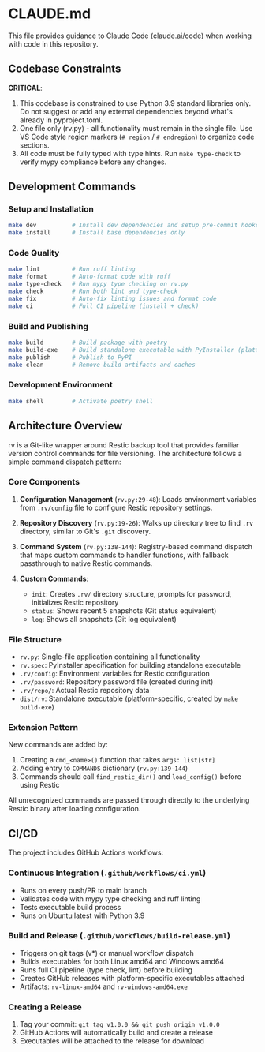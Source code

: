 # CLAUDE.md

This file provides guidance to Claude Code (claude.ai/code) when working with code in this repository.

## Codebase Constraints
**CRITICAL**:
1. This codebase is constrained to use Python 3.9 standard libraries only. Do not suggest or add any external dependencies beyond what's already in pyproject.toml.
2. One file only (rv.py) - all functionality must remain in the single file. Use VS Code style region markers (`# region` / `# endregion`) to organize code sections.
3. All code must be fully typed with type hints. Run `make type-check` to verify mypy compliance before any changes.

## Development Commands

### Setup and Installation
```bash
make dev          # Install dev dependencies and setup pre-commit hooks
make install      # Install base dependencies only
```

### Code Quality
```bash
make lint         # Run ruff linting
make format       # Auto-format code with ruff
make type-check   # Run mypy type checking on rv.py
make check        # Run both lint and type-check
make fix          # Auto-fix linting issues and format code
make ci           # Full CI pipeline (install + check)
```

### Build and Publishing
```bash
make build        # Build package with poetry
make build-exe    # Build standalone executable with PyInstaller (platform-specific)
make publish      # Publish to PyPI
make clean        # Remove build artifacts and caches
```

### Development Environment
```bash
make shell        # Activate poetry shell
```

## Architecture Overview

rv is a Git-like wrapper around Restic backup tool that provides familiar version control commands for file versioning. The architecture follows a simple command dispatch pattern:

### Core Components

1. **Configuration Management** (`rv.py:29-48`): Loads environment variables from `.rv/config` file to configure Restic repository settings.

2. **Repository Discovery** (`rv.py:19-26`): Walks up directory tree to find `.rv` directory, similar to Git's `.git` discovery.

3. **Command System** (`rv.py:138-144`): Registry-based command dispatch that maps custom commands to handler functions, with fallback passthrough to native Restic commands.

4. **Custom Commands**:
   - `init`: Creates `.rv/` directory structure, prompts for password, initializes Restic repository
   - `status`: Shows recent 5 snapshots (Git status equivalent)
   - `log`: Shows all snapshots (Git log equivalent)

### File Structure
- `rv.py`: Single-file application containing all functionality
- `rv.spec`: PyInstaller specification for building standalone executable
- `.rv/config`: Environment variables for Restic configuration
- `.rv/password`: Repository password file (created during init)
- `.rv/repo/`: Actual Restic repository data
- `dist/rv`: Standalone executable (platform-specific, created by `make build-exe`)

### Extension Pattern
New commands are added by:
1. Creating a `cmd_<name>()` function that takes `args: list[str]`
2. Adding entry to `COMMANDS` dictionary (`rv.py:139-144`)
3. Commands should call `find_restic_dir()` and `load_config()` before using Restic

All unrecognized commands are passed through directly to the underlying Restic binary after loading configuration.

## CI/CD

The project includes GitHub Actions workflows:

### Continuous Integration (`.github/workflows/ci.yml`)
- Runs on every push/PR to main branch
- Validates code with mypy type checking and ruff linting
- Tests executable build process
- Runs on Ubuntu latest with Python 3.9

### Build and Release (`.github/workflows/build-release.yml`)
- Triggers on git tags (v*) or manual workflow dispatch
- Builds executables for both Linux amd64 and Windows amd64
- Runs full CI pipeline (type check, lint) before building
- Creates GitHub releases with platform-specific executables attached
- Artifacts: `rv-linux-amd64` and `rv-windows-amd64.exe`

### Creating a Release
1. Tag your commit: `git tag v1.0.0 && git push origin v1.0.0`
2. GitHub Actions will automatically build and create a release
3. Executables will be attached to the release for download
